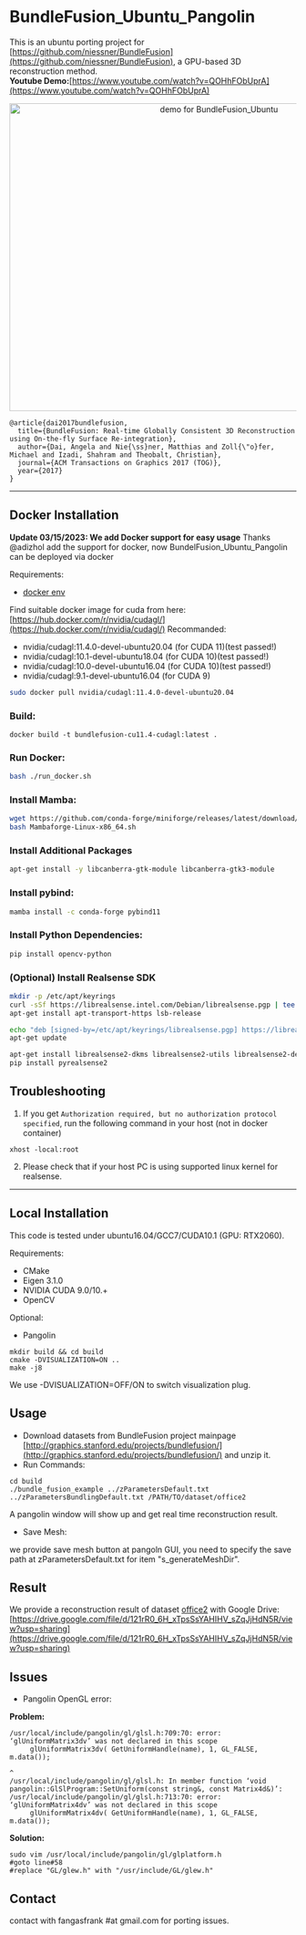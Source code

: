 # BundleFusion_Ubuntu_Pangolin
This is an ubuntu porting project for [https://github.com/niessner/BundleFusion](https://github.com/niessner/BundleFusion), a GPU-based 3D reconstruction method. 
<br>
<b>Youtube Demo:</b>[https://www.youtube.com/watch?v=QOHhFObUprA](https://www.youtube.com/watch?v=QOHhFObUprA)
<p align="center">
<a href="https://www.youtube.com/watch?v=QOHhFObUprA
" target="_blank"><img src="asset/demo_office2.png"
alt="demo for BundleFusion_Ubuntu" width="720" height="540" /></a>
</p>



```
@article{dai2017bundlefusion,
  title={BundleFusion: Real-time Globally Consistent 3D Reconstruction using On-the-fly Surface Re-integration},
  author={Dai, Angela and Nie{\ss}ner, Matthias and Zoll{\"o}fer, Michael and Izadi, Shahram and Theobalt, Christian},
  journal={ACM Transactions on Graphics 2017 (TOG)},
  year={2017}
}
```
---

## Docker Installation
<b>Update 03/15/2023: We add Docker support for easy usage</b>
Thanks @adizhol add the support for docker, now BundelFusion_Ubuntu_Pangolin can be deployed via docker

Requirements:
* [docker env](https://docs.docker.com/engine/install/ubuntu/)

Find suitable docker image for cuda from here: [https://hub.docker.com/r/nvidia/cudagl/](https://hub.docker.com/r/nvidia/cudagl/)
Recommanded:
* nvidia/cudagl:11.4.0-devel-ubuntu20.04 (for CUDA 11)(test passed!)
* nvidia/cudagl:10.1-devel-ubuntu18.04  (for CUDA 10)(test passed!)
* nvidia/cudagl:10.0-devel-ubuntu16.04 (for CUDA 10)(test passed!)
* nvidia/cudagl:9.1-devel-ubuntu16.04 (for CUDA 9)

```bash
sudo docker pull nvidia/cudagl:11.4.0-devel-ubuntu20.04
```

### Build:
```
docker build -t bundlefusion-cu11.4-cudagl:latest .
```

### Run Docker:
```bash
bash ./run_docker.sh
```

### Install Mamba:
```bash
wget https://github.com/conda-forge/miniforge/releases/latest/download/Mambaforge-Linux-x86_64.sh
bash Mambaforge-Linux-x86_64.sh 
```

### Install Additional Packages
```bash
apt-get install -y libcanberra-gtk-module libcanberra-gtk3-module
```

<!-- ### Configure Env Variables
```bash
echo "export NO_AT_BRIDGE=1" >> ~/.bashrc
``` -->

### Install pybind:
```bash
mamba install -c conda-forge pybind11
```

### Install Python Dependencies:
```bash
pip install opencv-python
```

### (Optional) Install Realsense SDK
```bash
mkdir -p /etc/apt/keyrings
curl -sSf https://librealsense.intel.com/Debian/librealsense.pgp | tee /etc/apt/keyrings/librealsense.pgp > /dev/null
apt-get install apt-transport-https lsb-release

echo "deb [signed-by=/etc/apt/keyrings/librealsense.pgp] https://librealsense.intel.com/Debian/apt-repo `lsb_release -cs` main" | tee /etc/apt/sources.list.d/librealsense.list
apt-get update

apt-get install librealsense2-dkms librealsense2-utils librealsense2-dev librealsense2-dbg
pip install pyrealsense2
```

## Troubleshooting
1. If you get `Authorization required, but no authorization protocol specified`, run the following command in your host (not in docker container)
```shell
xhost -local:root
```

2. Please check that if your host PC is using supported linux kernel for realsense.

---


## Local Installation

This code is tested under ubuntu16.04/GCC7/CUDA10.1 (GPU: RTX2060).

Requirements:

* CMake
* Eigen 3.1.0
* NVIDIA CUDA 9.0/10.+
* OpenCV

Optional:

* Pangolin

```
mkdir build && cd build
cmake -DVISUALIZATION=ON ..
make -j8
```

We use -DVISUALIZATION=OFF/ON to switch visualization plug.

## Usage

* Download datasets from BundleFusion project mainpage [http://graphics.stanford.edu/projects/bundlefusion/](http://graphics.stanford.edu/projects/bundlefusion/) and unzip it.
* Run Commands:

```
cd build
./bundle_fusion_example ../zParametersDefault.txt ../zParametersBundlingDefault.txt /PATH/TO/dataset/office2
```

A pangolin window will show up and get real time reconstruction  result.

* Save Mesh:

we provide save mesh button at pangoln GUI, you need to specify the save path at zParametersDefault.txt for item "s_generateMeshDir".



## Result

We provide a reconstruction result of dataset [office2](http://graphics.stanford.edu/projects/bundlefusion/data/office2/office2.zip) with Google Drive: [https://drive.google.com/file/d/121rR0_6H_xTpsSsYAHIHV_sZqJjHdN5R/view?usp=sharing](https://drive.google.com/file/d/121rR0_6H_xTpsSsYAHIHV_sZqJjHdN5R/view?usp=sharing)



## Issues

* Pangolin OpenGL error:

<b>Problem:</b>

```
/usr/local/include/pangolin/gl/glsl.h:709:70: error: ‘glUniformMatrix3dv’ was not declared in this scope
     glUniformMatrix3dv( GetUniformHandle(name), 1, GL_FALSE, m.data());
                                                                      ^
/usr/local/include/pangolin/gl/glsl.h: In member function ‘void pangolin::GlSlProgram::SetUniform(const string&, const Matrix4d&)’:
/usr/local/include/pangolin/gl/glsl.h:713:70: error: ‘glUniformMatrix4dv’ was not declared in this scope
     glUniformMatrix4dv( GetUniformHandle(name), 1, GL_FALSE, m.data());
```

<b>Solution:</b>

```
sudo vim /usr/local/include/pangolin/gl/glplatform.h
#goto line#58
#replace "GL/glew.h" with "/usr/include/GL/glew.h"
```

## Contact

contact with fangasfrank #at gmail.com for porting issues.
